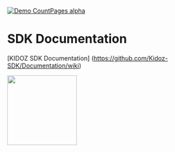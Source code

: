 [![Demo CountPages alpha](https://kidoz-cdn.s3.amazonaws.com/wordpress/kidoz_small.gif)](https://www.youtube.com/watch?v=-ljFjRn7jeM)

# SDK Documentation


[KIDOZ SDK Documentation] (https://github.com/Kidoz-SDK/Documentation/wiki)

[<img src="https://kidoz-cdn.s3.amazonaws.com/wordpress/kidoz_small.gif" width="160px" height="160px">](https://www.youtube.com/watch?v=-ljFjRn7jeM)
